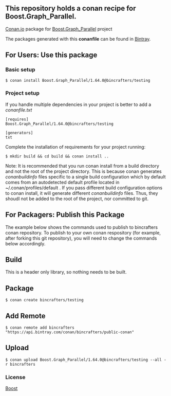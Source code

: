 ## This repository holds a conan recipe for Boost.Graph_Parallel.

[Conan.io](https://conan.io) package for [Boost.Graph_Parallel](https://github.com/Boostorg/Graph_Parallel) project

The packages generated with this **conanfile** can be found in [Bintray](https://bintray.com/bincrafters/public-conan/Boost.Graph_Parallel%3Abincrafters).

## For Users: Use this package

### Basic setup

    $ conan install Boost.Graph_Parallel/1.64.0@bincrafters/testing

### Project setup

If you handle multiple dependencies in your project is better to add a *conanfile.txt*

    [requires]
    Boost.Graph_Parallel/1.64.0@bincrafters/testing

    [generators]
    txt

Complete the installation of requirements for your project running:</small></span>

    $ mkdir build && cd build && conan install ..
	
Note: It is recommended that you run conan install from a build directory and not the root of the project directory.  This is because conan generates *conanbuildinfo* files specific to a single build configuration which by default comes from an autodetected default profile located in ~/.conan/profiles/default .  If you pass different build configuration options to conan install, it will generate different *conanbuildinfo* files.  Thus, they shoudl not be added to the root of the project, nor committed to git. 

## For Packagers: Publish this Package

The example below shows the commands used to publish to bincrafters conan repository. To publish to your own conan respository (for example, after forking this git repository), you will need to change the commands below accordingly. 

## Build  

This is a header only library, so nothing needs to be built.

## Package 

    $ conan create bincrafters/testing
	
## Add Remote

	$ conan remote add bincrafters "https://api.bintray.com/conan/bincrafters/public-conan"

## Upload

    $ conan upload Boost.Graph_Parallel/1.64.0@bincrafters/testing --all -r bincrafters

### License
[Boost](LICENSE)
